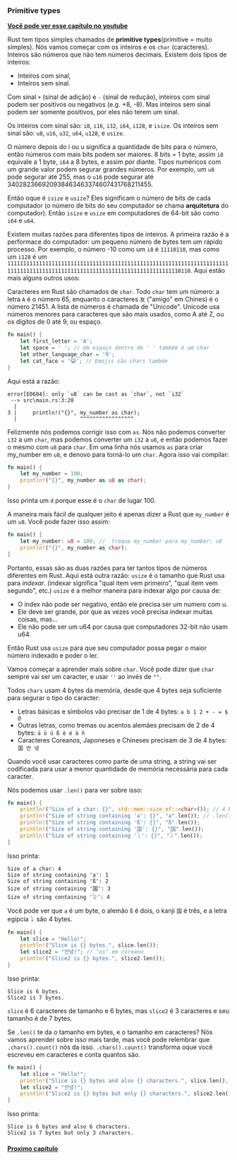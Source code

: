### Primitive types

**[Você pode ver esse capítulo no youtube](https://youtu.be/OxTPU5UGMhs)**

Rust tem tipos simples chamados de **primitive types**(primitive = muito simples). Nós vamos começar com os inteiros e os `char` (caracteres). Inteiros são números que não tem números decimais. Existem dois tipos de inteiros:

- Inteiros com sinal,
- Inteiros sem sinal.

Com sinal `+` (sinal de adição) e `-` (sinal de redução), inteiros com sinal podem ser positivos ou negativos (e.g. +8, -8). Mas inteiros sem sinal podem ser somente positivos, por eles não terem um sinal.

Os inteiros com sinal são: `i8`, `i16`, `i32`, `i64`, `i128`, e `isize`.
Os inteiros sem sinal são: `u8`, `u16`, `u32`, `u64`, `u128`, e `usize`.

O número depois do i ou u signifíca a quantidade de bits para o número, então números com mais bits podem ser maiores. 8 bits = 1 byte, assim `i8` equivale a 1 byte, `i64` a 8 bytes, e assim por diante. Tipos numéricos com um grande valor podem segurar grandes números. Por exemplo, um `u8` pode segurar até 255, mas o `u16` pode segurar até 340282366920938463463374607431768211455.

Então oque é `isize` e `usize`? Eles significam o número de bits de cada computador (o número de bits do seu computador se chama **arquitetura** do computador). Então `isize` e `usize` em computadores de 64-bit são como `i64` e `u64`.

Existem muitas razões para diferentes tipos de inteiros. A primeira razão é a performace do computador: um pequeno número de bytes tem um rápido processo. Por exemplo, o número -10 como um `i8` é `11110110`, mas como um `i128` é um `11111111111111111111111111111111111111111111111111111111111111111111111111111111111111111111111111111111111111111111111111110110`. Aqui estão mais alguns outros usos:

Caracteres em Rust são chamados de `char`. Todo `char` tem um número: a letra `A` é o número 65, enquanto o caracteres `友` ("amigo" em Chines) é o número 21451. A lista de números é chamada de "Unicode". Unicode usa números menores para caracteres que são mais usados, como A até Z, ou os dígitos de 0 até 9, ou espaço.

```rust
fn main() {
    let first_letter = 'A';
    let space = ' '; // Um espaço dentro de ' ' também é um char
    let other_language_char = 'Ꮔ';
    let cat_face = '😺'; // Emojis são chars também
}
```

Aqui está a razão:

```text
error[E0604]: only `u8` can be cast as `char`, not `i32`
 --> src\main.rs:3:20
  |
3 |     println!("{}", my_number as char);
  |                    ^^^^^^^^^^^^^^^^^
```

Felizmente nós podemos corrigir isso com `as`. Nós não podemos converter `i32` a um `char`, mas podemos converter um `i32` a `u8`, e então podemos fazer o mesmo com `u8` para `char`. Em uma linha nós usamos `as` para criar my_number em `u8`, e denovo para torná-lo um `char`. Agora isso vai compilar:

```rust
fn main() {
    let my_number = 100;
    println!("{}", my_number as u8 as char);
}
```

Isso printa um `d` porque esse é o `char` de lugar 100.

A maneira mais fácil de qualquer jeito é apenas dizer a Rust que `my_number` é um `u8`. Você pode fazer isso assim:

```rust
fn main() {
    let my_number: u8 = 100; //  troque my_number para my_number: u8
    println!("{}", my_number as char);
}
```

Portanto, essas são as duas razões para ter tantos tipos de números diferentes em Rust. Aqui está outra razão: `usize` é o tamanho que Rust usa para _indexar_. (indexar significa "qual item vem primeiro", "qual item vem segundo", etc.) `usize` é a melhor maneira para indexar algo por causa de:

- O index não pode ser negativo, então ele precisa ser um numero com u.
- Ele deve ser grande, por que as vezes você precisa indexar muitas coisas, mas...
- Ele não pode ser um u64 por causa que computadores 32-bit não usam u64.

Então Rust usa `usize` para que seu computador possa pegar o maior número indexado e poder o ler.

Vamos começar a aprender mais sobre `char`. Você pode dizer que `char` sempre vai ser um caracter, e usar `''` ao invés de `""`.

Todos `chars` usam 4 bytes da memória, desde que 4 bytes seja suficiente para segurar o tipo do caracter:

- Letras básicas e símbolos vão precisar de 1 de 4 bytes: `a b 1 2 + - = $ @`
- Outras letras, como tremas ou acentos alemães precisam de 2 de 4 bytes: `ä ö ü ß è é à ñ`
- Caracteres Coreanos, Japoneses e Chineses precisam de 3 de 4 bytes: `国 안 녕`

Quando você usar caracteres como parte de uma string, a string vai ser codificada para usar a menor quantidade de memória necessária para cada caracter.

Nós podemos usar `.len()` para ver sobre isso:

```rust
fn main() {
    println!("Size of a char: {}", std::mem::size_of::<char>()); // 4 bytes
    println!("Size of string containing 'a': {}", "a".len()); // .len() te da o tamanho da string em bytes
    println!("Size of string containing 'ß': {}", "ß".len());
    println!("Size of string containing '国': {}", "国".len());
    println!("Size of string containing '𓅱': {}", "𓅱".len());
}
```

Isso printa:

```text
Size of a char: 4
Size of string containing 'a': 1
Size of string containing 'ß': 2
Size of string containing '国': 3
Size of string containing '𓅱': 4
```

Você pode ver que `a` é um byte, o alemão `ß` é dois, o kanji `国` é três, e a letra egípcia `𓅱` são 4 bytes.

```rust
fn main() {
    let slice = "Hello!";
    println!("Slice is {} bytes.", slice.len());
    let slice2 = "안녕!"; // "oi" em coreano
    println!("Slice2 is {} bytes.", slice2.len());
}
```

Isso printa:

```text
Slice is 6 bytes.
Slice2 is 7 bytes.
```

`slice` é 6 caracteres de tamanho e 6 bytes, mas `slice2` é 3 caracteres e seu tamanho é de 7 bytes.

Se `.len()` te da o tamanho em bytes, e o tamanho em caracteres? Nós vamos aprender sobre isso mais tarde, mas você pode relembrar que `.chars().count()` nós da isso. `.chars().count()` transforma oque você escreveu em caracteres e conta quantos são.

```rust
fn main() {
    let slice = "Hello!";
    println!("Slice is {} bytes and also {} characters.", slice.len(), slice.chars().count());
    let slice2 = "안녕!";
    println!("Slice2 is {} bytes but only {} characters.", slice2.len(), slice2.chars().count());
}
```

Isso printa:

```text
Slice is 6 bytes and also 6 characters.
Slice2 is 7 bytes but only 3 characters.
```

#### [Proximo capítulo](https://github.com/justjapann/easy_rust_ptbr/blob/main/part1/type_inference/type_inference.md)
